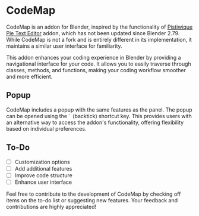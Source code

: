# CodeMap

CodeMap is an addon for Blender, inspired by the functionality of [Pistiwique Pie Text Editor](https://github.com/pistiwique/pistiwique_pie_text_editor) addon, which has not been updated since Blender 2.79. While CodeMap is not a fork and is entirely different in its implementation, it maintains a similar user interface for familiarity.

This addon enhances your coding experience in Blender by providing a navigational interface for your code. It allows you to easily traverse through classes, methods, and functions, making your coding workflow smoother and more efficient.

## Popup
CodeMap includes a popup with the same features as the panel. The popup can be opened using the `` ` `` (backtick) shortcut key. This provides users with an alternative way to access the addon's functionality, offering flexibility based on individual preferences.

## To-Do

- [ ] Customization options
- [ ] Add additional features
- [ ] Improve code structure
- [ ] Enhance user interface

Feel free to contribute to the development of CodeMap by checking off items on the to-do list or suggesting new features. Your feedback and contributions are highly appreciated!
